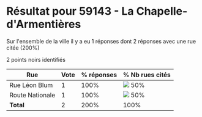 # Résultat pour 59143 - La Chapelle-d'Armentières

Sur l'ensemble de la ville il y a eu 1 réponses dont 2 réponses avec une rue citée (200%)

2 points noirs identifiés

| Rue | Vote | % réponses | % Nb rues cités|
|-----|------|------------|----------------|
| Rue Léon Blum | 1 | 100% | <img src="../../img/bar_50.gif" />&nbsp;50%|
| Route Nationale | 1 | 100% | <img src="../../img/bar_50.gif" />&nbsp;50%|
| **Total** | 2 | 200% | 100%|
